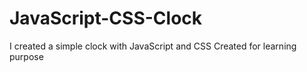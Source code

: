 # JavaScript-CSS-Clock
I created a simple clock with JavaScript and CSS
Created for learning purpose

